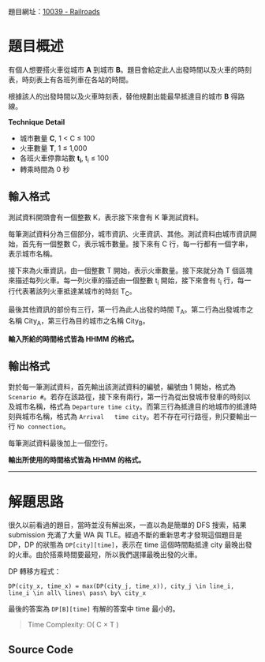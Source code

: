 <!--
[date]: 2011-05-01
[title]: [UVa] 10039 - Railroads
[name]: uva-10039-railroads
[tag]: UVa, dynamic programming | 動態規劃
-->

題目網址：[10039 - Railroads][1]

題目概述
=======

有個人想要搭火車從城市 **A** 到城市 **B**。題目會給定此人出發時間以及火車的時刻表，時刻表上有各班列車在各站的時間。

根據該人的出發時間以及火車時刻表，替他規劃出能最早抵達目的城市 **B** 得路線。 

**Technique Detail**

- 城市數量 **C**, 1 < C ≤ 100
- 火車數量 **T**, 1 ≤ 1,000
- 各班火車停靠站數 **t<sub>i</sub>**, t<sub>i</sub> ≤ 100
- 轉乘時間為 0 秒

輸入格式
------

測試資料開頭會有一個整數 K，表示接下來會有 K 筆測試資料。

每筆測試資料分為三個部分，城市資訊、火車資訊、其他。測試資料由城市資訊開始，首先有一個整數 C，表示城市數量。接下來有 C 行，每一行都有一個字串，表示城市名稱。

接下來為火車資訊，由一個整數 T 開始，表示火車數量。接下來就分為 T 個區塊來描述每列火車。每一列火車的描述由一個整數 t<sub>i</sub> 開始，接下來會有 t<sub>i</sub> 行，每一行代表著該列火車抵達某城市的時刻 T<sub>C</sub>。

最後其他資訊的部份有三行，第一行為此人出發的時間 T<sub>A</sub>。第二行為出發城市之名稱 City<sub>A</sub>，第三行為目的城市之名稱 City<sub>B</sub>。

**輸入所給的時間格式皆為 HHMM 的格式。**

輸出格式
------

對於每一筆測試資料，首先輸出該測試資料的編號，編號由 1 開始，格式為 `Scenario #`。若存在該路徑，接下來有兩行，第一行為從出發城市發車的時刻以及城市名稱，格式為 `Departure time city`。而第三行為抵達目的地城市的抵達時刻與城市名稱，格式為 `Arrival   time city`。若不存在可行路徑，則只要輸出一行 `No connection`。

每筆測試資料最後加上一個空行。

**輸出所使用的時間格式皆為 HHMM 的格式。**

---

解題思路
=======

很久以前看過的題目，當時並沒有解出來，一直以為是簡單的 DFS 搜索，結果 submission 充滿了大量 WA 與 TLE。經過不斷的重新思考才發現這個題目是 DP，DP 的狀態為 `DP[city][time]`，表示在 time 這個時間點抵達 city 最晚出發的火車。由於搭乘時間要最短，所以我們選擇最晚出發的火車。

DP 轉移方程式：

```mathjax
DP(city_x, time_x) = max(DP(city_j, time_x)), city_j \in line_i, line_i \in all\ lines\ pass\ by\ city_x
```

最後的答案為 `DP[B][time]` 有解的答案中 time 最小的。

> Time Complexity: O( C × T )

Source Code
--------

<script src="https://gist.github.com/KuoE0/1610955.js"></script>

[1]: http://uva.onlinejudge.org/index.php?option=com_onlinejudge&Itemid=8&category=12&page=show_problem&problem=980 "10039 - Railroads"

[gist]: https://gist.github.com/KuoE0/1610955